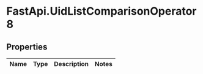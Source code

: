 # FastApi.UidListComparisonOperator8

## Properties
Name | Type | Description | Notes
------------ | ------------- | ------------- | -------------
